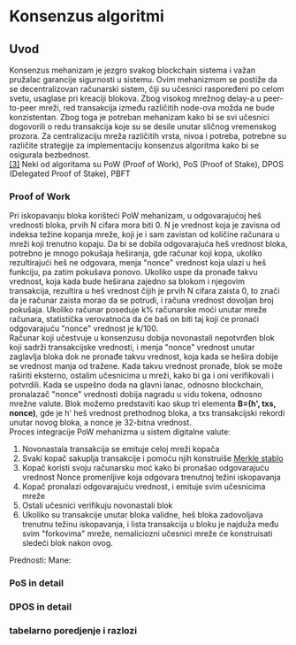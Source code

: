 # Konsenzus algoritmi

## Uvod

Konsenzus mehanizam je jezgro svakog blockchain sistema i važan pružalac garancije sigurnosti u sistemu. Ovim mehanizmom se postiže da se decentralizovan računarski sistem, čiji su učesnici raspoređeni po celom svetu, usaglase pri kreaciji blokova. Zbog visokog mrežnog delay-a u peer-to-peer mreži, red transakcija između različitih node-ova možda ne bude konzistentan. Zbog toga je potreban mehanizam kako bi se svi učesnici dogovorili o redu transakcija koje su se desile unutar sličnog vremenskog prozora. Za centralizaciju mreža različitih vrsta, nivoa i potreba, potrebne su različite strategije za implementaciju konsenzus algoritma kako bi se osigurala bezbednost. <br/> [[3]](https://iopscience.iop.org/article/10.1088/1742-6596/1437/1/012007/pdf)
Neki od algoritama su PoW (Proof of Work), PoS (Proof of Stake), DPOS (Delegated Proof of Stake), PBFT

### Proof of Work

Pri iskopavanju bloka korišteći PoW mehanizam, u odgovarajućoj heš vrednosti bloka, prvih N cifara mora biti 0. N je vrednost koja je zavisna od indeksa težine kopanja mreže, koji je i sam zavistan od količine računara u mreži koji trenutno kopaju. Da bi se dobila odgovarajuća heš vrednost bloka, potrebno je mnogo pokušaja heširanja, gde računar koji kopa, ukoliko rezultirajući heš ne odgovara, menja "nonce" vrednost koja ulazi u heš funkciju, pa zatim pokušava ponovo. Ukoliko uspe da pronađe takvu vrednost, koja kada bude heširana zajedno sa blokom i njegovim transakcija, rezultira u heš vrednost čijih je prvih N cifara zaista 0, to znači da je računar zaista morao da se potrudi, i računa vrednost dovoljan broj pokušaja. Ukoliko računar poseduje k% računarske moći unutar mreže računara, statistička verovatnoća da će baš on biti taj koji će pronaći odgovarajuću "nonce" vrednost je k/100. <br/>
Računar koji učestvuje u konsenzusu dobija novonastali nepotvrđen blok koji sadrži transakcijske vrednosti, i menja "nonce" vrednost unutar zaglavlja bloka dok ne pronađe takvu vrednost, koja kada se hešira dobije se vrednost manja od tražene. Kada takvu vrednost pronađe, blok se može raširiti eksterno, ostalim učesnicima u mreži, kako bi ga i oni verifikovali i potvrdili. Kada se uspešno doda na glavni lanac, odnosno blockchain, pronalazač "nonce" vrednosti dobija nagradu u vidu tokena, odnosno mrežne valute.
Blok možemo predstaviti kao skup tri elementa <b>B=(h', txs, nonce)</b>, gde je h' heš vrednost prethodnog bloka, a txs transakcijski rekordi unutar novog bloka, a nonce je 32-bitna vrednost.<br/>
Proces integracije PoW mehanizma u sistem digitalne valute:

1. Novonastala transakcija se emituje celoj mreži kopača
2. Svaki kopač sakuplja transakcije i pomoću njih konstruiše [Merkle stablo](blockchain.md#merkle-stablo)
3. Kopač koristi svoju računarsku moć kako bi pronašao odgovarajuću vrednost Nonce promenljive koja odgovara trenutnoj težini iskopavanja
4. Kopač pronalazi odgovarajuću vrednost, i emituje svim učesnicima mreže
5. Ostali učesnici verifikuju novonastali blok
6. Ukoliko su transakcije unutar bloka validne, heš bloka zadovoljava trenutnu težinu iskopavanja, i lista transakcija u bloku je najduža među svim "forkovima" mreže, nemaliciozni učesnici mreže će konstruisati sledeći blok nakon ovog.

Prednosti:
Mane:

### PoS in detail

### DPOS in detail

### tabelarno poredjenje i razlozi
